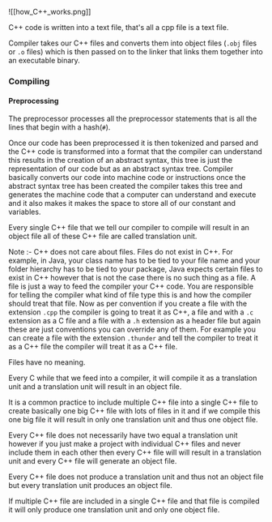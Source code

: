 ![[how_C++_works.png]]

C++ code is written into a text file, that's all a cpp file is a text file.

Compiler takes our C++ files and converts them into object files (`.obj` files or `.o` files) which is then passed on to the linker that links them together into an executable binary.

### Compiling

#### Preprocessing 

The preprocessor processes all the preprocessor statements that is all the lines that begin with a hash(`#`).

Once our code has been preprocessed it is then tokenized and parsed and the C++ code is transformed into a format that the compiler can understand this results in the creation of an abstract syntax, this tree  is just the representation of our code but as an abstract syntax tree. Compiler basically converts our code into machine code or instructions once the abstract syntax tree has been created the compiler takes this tree and generates the machine code that a computer can understand and execute and it also makes it makes the space to store all of our constant and variables.

Every single C++ file that we tell our compiler to compile will result in an object file all of these C++ file are called translation unit.

Note :- C++ does not care about files. Files do not exist in C++. For example, in Java, your class name has to be tied to your file name and your folder hierarchy has to be tied to your package, Java expects certain files to exist in C++ however that is not the case there is no such thing as a file. A file is just a way to feed the compiler your C++ code. You are responsible for telling the compiler what kind of file type this is and how the compiler should treat that file. Now as per convention if you create a file with the extension `.cpp` the compiler is going to treat it as C++, a file and with a `.c` extension as a C file and a file with a `.h` extension as a header file but again these are just conventions you can override any of them. For example you can create a file with the extension `.thunder` and tell the compiler to treat it as a C++ file the compiler will treat it as a C++ file.

Files have no meaning.

Every C while that we feed into a compiler, it will compile it as a translation unit and a translation unit will result in an object file.

It is a common practice to include multiple C++ file into a single C++ file to create basically one big C++ file with lots of files in it and if we compile this one big file it will result in only one translation unit and thus one object file.

Every C++ file does not necessarily have two equal a translation unit however if you just make a project with individual C++ files and never include them in each other then every C++ file will will result in a translation unit and every C++ file will generate an object file.

Every C++ file does not produce a translation unit and thus not an object file but every translation unit produces an object file.

If multiple C++ file are included in a single C++ file and that file is compiled it will only produce one translation unit and only one object file.